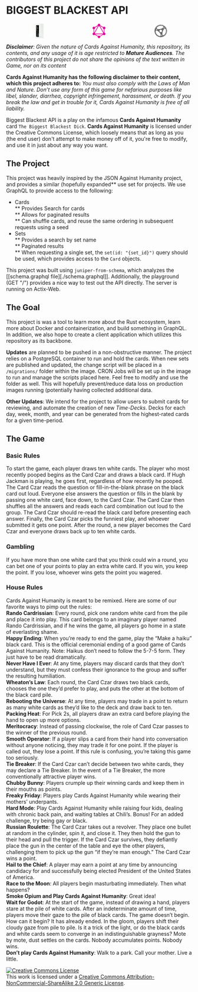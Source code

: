 # BIGGEST BLACKEST API

<div style="display: flex;justify-content: space-around">
  <img style="width:40px;" alt="Cards Against Humanity" src="./images/cah-image.jpg">
  <img style="width:40px;" alt="GraphQL" src="./images/gql-image.svg">
  <img style="width:40px;" alt="Actix" src="./images/actix-image.png">
</div>

***Disclaimer**: Given the nature of Cards Against Humanity, this repository, its contents, and any usage of it is age restricted to ***Mature Audiences***. The contributors of this project do not share the opinions of the text written in Game, nor on its content*

**Cards Against Humanity has the following disclaimer to their content, which this project adheres to:**
*You must also comply with the Laws of Man and Nature. Don’t use any form of this game for nefarious purposes like libel, slander, diarrhea, copyright infringement, harassment, or death. If you break the law and get in trouble for it, Cards Against Humanity is free of all liability.*

Biggest Blackest API is a play on the *in*famous **Cards Against Humanity** card `The Biggest Blackest Dick`. **Cards Against Humanity** is licensed under the Creative Commons License, which loosely means that as long as you (the end user) don't attempt to make money off of it, you're free to modify, and use it in just about any way you want.

## The Project
This project was heavily inspired by the JSON Against Humanity project, and provides a similar (hopefully expanded** use set for projects. We use GraphQL to provide access to the following:
* Cards  
** Provides Search for cards  
** Allows for paginated results  
** Can shuffle cards, and reuse the same ordering in subsequent requests using a seed  
* Sets  
** Provides a search by set name  
** Paginated results  
** When requesting a single set, the `set(id: "{set_id}")` query should be used, which provides access to the `Card` objects.  

This project was built using `juniper-from-schema`, which analyzes the [[schema.graphql file][./schema.graphql]]. Additionally, the playground (GET "/") provides a nice way to test out the API directly. The server is running on Actix-Web.

## The Goal
This project is was a tool to learn more about the Rust ecosystem, learn more about Docker and containerization, and build something in GraphQL. In addition, we also hope to create a client application which utilizes this repository as its backbone.

**Updates** are planned to be pushed in a non-obstructive manner. The project relies on a PostgreSQL container to run and hold the cards. When new sets are published and updated, the change script will be placed in a `/migrations/` folder within the image. CRON Jobs will be set up in the image to run and manage the scripts placed here. Feel free to modify and use the folder as well. This will hopefully prevent/reduce data loss on production images running (potentially having collected additional data.

**Other Updates**: We intend for the project to allow users to submit cards for reviewing, and automate the creation of new *Time-Decks*. Decks for each day, week, month, and year can be generated from the highest-rated cards for a given time-period.

## The Game
### Basic Rules
To start the game, each player draws ten white cards.
The player who most recently pooped begins as the Card Czar
and draws a black card. If Hugh Jackman is playing, he goes first,
regardless of how recently he pooped.
The Card Czar reads the question or fill-in-the-blank phrase on the
black card out loud. Everyone else answers the question or fills in
the blank by passing one white card, face down, to the Card Czar.
The Card Czar then shuffles all the answers and reads each card
combination out loud to the group. The Card Czar should re-read
the black card before presenting each answer. Finally, the Card
Czar picks the funniest play, and whoever submitted it gets
one point.
After the round, a new player becomes the Card Czar and everyone
draws back up to ten white cards.
### Gambling
If you have more than one white card that you think could win a
round, you can bet one of your points to play an extra white card.
If you win, you keep the point. If you lose, whoever wins gets the
point you wagered.
### House Rules
Cards Against Humanity is meant to be remixed. Here are some of
our favorite ways to pimp out the rules:  
**Rando Cardrissian**: Every round, pick one random white card from
the pile and place it into play. This card belongs to an imaginary
player named Rando Cardrissian, and if he wins the game, all
players go home in a state of everlasting shame.  
**Happy Ending**: When you’re ready to end the game, play the
“Make a haiku” black card. This is the official ceremonial ending of
a good game of Cards Against Humanity. Note: Haikus don’t need
to follow the 5-7-5 form. They just have to be read dramatically.  
**Never Have I Ever**: At any time, players may discard cards that
they don’t understand, but they must confess their ignorance to the
group and suffer the resulting humiliation.  
**Wheaton’s Law**: Each round, the Card Czar draws two black
cards, chooses the one they’d prefer to play, and puts the other at
the bottom of the black card pile.  
**Rebooting the Universe**: At any time, players may trade in a point
to return as many white cards as they’d like to the deck and draw
back to ten.  
**Packing Heat**: For Pick 2s, all players draw an extra card before
playing the hand to open up more options.  
**Meritocracy**: Instead of passing clockwise, the role of Card Czar
passes to the winner of the previous round.  
**Smooth Operator**: If a player slips a card from their hand into
conversation without anyone noticing, they may trade it for one
point. If the player is called out, they lose a point. If this rule is
confusing, you’re taking this game too seriously.  
**Tie Breaker**: If the Card Czar can’t decide between two white
cards, they may declare a Tie Breaker. In the event of a Tie Breaker,
the more conventionally attractive player wins.  
**Chubby Bunny**: Players crumple up their winning cards and keep
them in their mouths as points.  
**Freaky Friday**: Players play Cards Against Humanity while wearing
their mothers’ underpants.  
**Hard Mode**: Play Cards Against Humanity while raising four kids,
dealing with chronic back pain, and waiting tables at Chili’s. Bonus!
For an added challenge, try being gay or black.  
**Russian Roulette**: The Card Czar takes out a revolver. They place
one bullet at random in the cylinder, spin it, and close it. They then
hold the gun to their head and pull the trigger. If the Card Czar
survives, they defiantly place the gun in the center of the table
and eye the other players, challenging them to pick up the gun “if
they’re man enough.” The Card Czar wins a point.  
**Hail to the Chief**: A player may earn a point at any time by
announcing candidacy for and successfully being elected President
of the United States of America.  
**Race to the Moon**: All players begin masturbating immediately.
Then what happens?  
**Smoke Opium and Play Cards Against Humanity**: Great idea!  
**Wait for Godot**: At the start of the game, instead of drawing a
hand, players stare at the pile of white cards. After an indeterminate
amount of time, players move their gaze to the pile of black cards.
The game doesn’t begin. How can it begin? It has already ended.
In the gloom, players shift their cloudy gaze from pile to pile. Is it
a trick of the light, or do the black cards and white cards seem to
converge in an indistinguishable grayness? Mote by mote, dust
settles on the cards. Nobody accumulates points. Nobody wins.  
**Don’t play Cards Against Humanity**: Walk to a park. Call your
mother. Live a little.

<a rel="license" href="http://creativecommons.org/licenses/by-nc-sa/2.0/"><img alt="Creative Commons License" style="border-width:0" src="https://i.creativecommons.org/l/by-nc-sa/2.0/88x31.png" /></a><br />This work is licensed under a <a rel="license" href="http://creativecommons.org/licenses/by-nc-sa/2.0/">Creative Commons Attribution-NonCommercial-ShareAlike 2.0 Generic License</a>.
